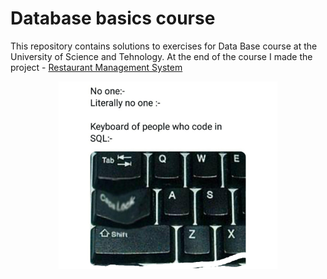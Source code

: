 # Database basics course
This repository contains solutions to exercises for Data Base course at the University of Science and Tehnology.
At the end of the course I made the project - [Restaurant Management System](https://github.com/MaOlszewska/DataBasesProject-2021)

<p align="center">
<img src="img.jpg" width="350" height="300"/>
</p>
